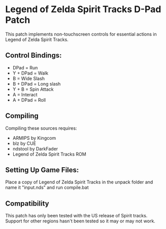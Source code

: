 Legend of Zelda Spirit Tracks D-Pad Patch
===============
This patch implements non-touchscreen controls for essential actions in Legend of Zelda Spirit Tracks.

Control Bindings:
-------------
* DPad = Run
* Y + DPad = Walk
* B = Wide Slash
* B + DPad = Long slash
* Y + B = Spin Attack
* A = Interact
* A + DPad = Roll

Compiling
-------------
Compiling these sources requires:

* ARMIPS by Kingcom
* blz by CUE
* ndstool by DarkFader
* Legend of Zelda Spirit Tracks ROM

Setting Up Game Files:
-------------
Place a copy of Legend of Zelda Spirit Tracks in the unpack folder and name it "input.nds" and run compile.bat

Compatibility
-------------
This patch has only been tested with the US release of Spirit tracks. Support for other regions hasn't been tested so it may or may not work.
